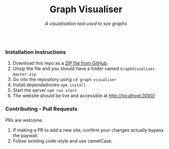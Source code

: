 <h1 align="center">Graph Visualiser</h1>

<p align="center"><i>A visualisation tool used to see graphs</i></p>
<br/><br/>

### Installation Instructions

1. Download this repo as a [ZIP file from GitHub](https://github.com/Raymond-Su/GraphVisualiser/archive/master.zip).
2. Unzip the file and you should have a folder named `GraphVisualiser-master.zip`.
3. Go into the repository using
   `cd graph-visualiser`
4. Install dependadncies
   `npm install`
5. Start the server
   `npm run start`
6. The website should be live and accessible at [http://localhost:3000/](http://localhost:3000/)

### Contributing - Pull Requests

PRs are welcome.

1. If making a PR to add a new site, confirm your changes actually bypass the paywall.
2. Follow existing code-style and use camelCase.
